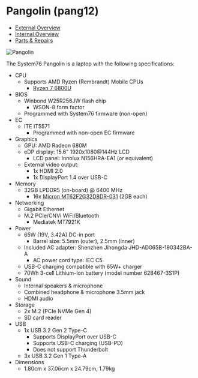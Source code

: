 # Pangolin (pang12)

- [External Overview](./external-overview.md)
- [Internal Overview](./internal-overview.md)
- [Parts & Repairs](./repairs.md)

![Pangolin](./img/pang12.webp)

The System76 Pangolin is a laptop with the following specifications:

- CPU
    - Supports AMD Ryzen (Rembrandt) Mobile CPUs
        - [Ryzen 7 6800U](https://www.amd.com/en/products/apu/amd-ryzen-7-6800u)
- BIOS
    - Winbond W25R256JW flash chip
        - WSON-8 form factor
    - Programmed with System76 firmware (non-open)
- EC
    - ITE IT5571
        - Programmed with non-open EC firmware
- Graphics
    - GPU: AMD Radeon 680M
    - eDP display: 15.6" 1920x1080@144Hz LCD
        - LCD panel: Innolux N156HRA-EA1 (or equivalent)
    - External video output: 
        - 1x HDMI 2.0
        - 1x DisplayPort 1.4 over USB-C
- Memory
    - 32GB LPDDR5 (on-board) @ 6400 MHz
        - 16x [Micron MT62F2G32D8DR-031](https://www.micron.com/products/dram/lpdram/part-catalog/mt62f2g32d8dr-031-wt) (2GB each)
- Networking
    - Gigabit Ethernet
    - M.2 PCIe/CNVi WiFi/Bluetooth
        - Mediatek MT7921K
- Power
    - 65W (19V, 3.42A) DC-in port
        - Barrel size: 5.5mm (outer), 2.5mm (inner)
    - Included AC adapter: Shenzhen Jihongda JHD-AD065B-190342BA-A
        - AC power cord type: IEC C5
    - USB-C charging compatible with 65W+ charger
    - 70Wh 3-cell Lithium-Ion battery (model number 628467-3S1P)
- Sound
    - Internal speakers & microphone
    - Combined headphone & microphone 3.5mm jack
    - HDMI audio
- Storage
    - 2x M.2 (PCIe NVMe Gen 4)
    - SD card reader
- USB
    - 1x USB 3.2 Gen 2 Type-C
        - Supports DisplayPort over USB-C
        - Supports USB-C charging (USB-PD)
        - Does not support Thunderbolt
    - 3x USB 3.2 Gen 1 Type-A
- Dimensions
    - 1.80cm x 37.06cm x 24.79cm, 1.79kg
